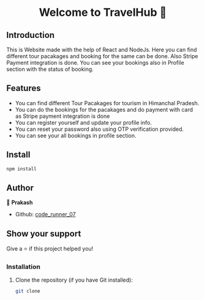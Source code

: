 <h1 align="center">Welcome to TravelHub 👋</h1>

## Introduction

This is Website made with the help of React and NodeJs. Here you can find different tour pacakages and booking for the same can be done. Also Stripe Payment integration is done. You can see your bookings also in Profile section with the status of booking.

## Features

- You can find different Tour Pacakages for tourism in Himanchal Pradesh.
- You can do the bookings for the pacakages and do payment with card as Stripe payment integration is done
- You can register yourself and update your profile info.
- You can reset your password also using OTP verification provided.
- You can see your all bookings in profile section.

## Install

```sh
npm install
```

## Author

👤 **Prakash**

- Github: [code_runner_07](https://github.com/Prakash333singh)

## Show your support

Give a ⭐️ if this project helped you!

### Installation

1. Clone the repository (if you have Git installed):
   ```bash
   git clone
   ```
